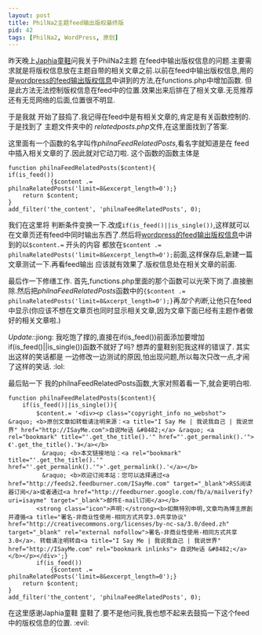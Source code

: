 ```yaml
---
layout: post
title: PhilNa2主题feed输出版权最终版
pid: 42
tags: [PhilNa2, WordPress, 原创]
---
```

昨天晚上[Japhia童鞋](http://japhia.info/)问我关于PhilNa2主题 在feed中输出版权信息的问题.主要需求就是将版权信息放在主题自带的相关文章之前.以前在feed中输出版权信息,用的是[wordpress的feed输出版权信息](/2011/03/9-wordpresss-feed-output-copyright-information.html)中讲到的方法,在functions.php中增加函数. 但是此方法无法控制版权信息在feed中的位置.效果出来后排在了相关文章.无觅推荐还有无觅网络的后面,位置很不明显.

于是我就 开始了鼓捣了.我记得在feed中是有相关文章的,肯定是有关函数控制的.于是找到了 主题文件夹中的 *relatedposts.php*文件,在这里面找到了答案.

这里面有一个函数的名字叫作*philnaFeedRelatedPosts*,看名字就知道是在 feed中插入相关文章的了.因此就对它动刀啦.
这个函数的函数主体是

	function philnaFeedRelatedPosts($content){
	if(is_feed())
				{$content .= philnaRelatedPosts('limit=8&excerpt_length=0');}
		return $content;
	}
	add_filter('the_content', 'philnaFeedRelatedPosts', 0);

我们在这里将 判断条件变换一下.改成`if(is_feed()||is_single())`,这样就可以在文章页还有feed中同时输出东西了.然后将[wordpress的feed输出版权信息](/2011/03/9-wordpresss-feed-output-copyright-information.html)中讲到的以`$content.=` 开头的内容 都放在`$content .= philnaRelatedPosts('limit=8&excerpt_length=0');`前面,这样保存后,新建一篇文章测试一下.再看feed输出 应该就有效果了.版权信息处在相关文章的前面.

最后作一下修缮工作. 首先,functions.php里面的那个函数可以光荣下岗了.直接删除.然后把*philnaFeedRelatedPosts*函数中的`{$content .= philnaRelatedPosts('limit=8&xcerpt_length=0');}`再*加个判断*,让他只在feed中显示(你应该不想在文章页也同时显示相关文章,因为文章下面已经有主题作者做好的相关文章啦.)

*Update:*:jiong: 我吃饱了撑的,直接在if(is\_feed())前面添加要增加if(is\_feed()||is_single())函数不就好了吗? 想弄的童鞋别犯我这样的错误了. 其实出这样的笑话都是 一边修改一边测试的原因,怕出现问题,所以每次只改一点,才闹了这样的笑话. :lol:

最后贴一下 我的philnaFeedRelatedPosts函数,大家对照着看一下,就会更明白啦.

	function philnaFeedRelatedPosts($content){
		if(is_feed()||is_single()){
			$content.= '<div><p class="copyright_info no_webshot"> 　&raquo; <b>原创文章如转载请注明来源：<a title="I Say Me | 我说我自己 | 我说世界" href="http://ISayMe.com">自说Me话 &#8482;</a> &raquo; <a rel="bookmark" title="'.get_the_title().'" href="'.get_permalink().'">《'.get_the_title().'》</a></b>
			　&raquo; <b>本文链接地址：<a rel="bookmark" title="'.get_the_title().'" href="'.get_permalink().'">'.get_permalink().'</a></b>
			　&raquo; <b>欢迎订阅本站：您可以选择通过<a href="http://feeds2.feedburner.com/ISayMe.com" target="_blank">RSS阅读器订阅</a>或者通过<a href="http://feedburner.google.com/fb/a/mailverify?uri=isayme" target="_blank">邮件E-mail订阅</a></b>
			<strong class="icon">声明:</strong><b>如無特別申明,文章均為博主原創并遵循<a title="署名-非商业性使用-相同方式共享3.0共享协议" href="http://creativecommons.org/licenses/by-nc-sa/3.0/deed.zh" target="_blank" rel="external nofollow">署名-非商业性使用-相同方式共享3.0</a>. 转载请注明转自<a title="I Say Me | 我说我自己 | 我说世界" href="http://ISayMe.com" rel="bookmark inlinks"> 自说Me话 &#8482;</a></b></p></div>';}
			if(is_feed())
				{$content .= philnaRelatedPosts('limit=8&excerpt_length=0');}
		return $content;
	}
	add_filter('the_content', 'philnaFeedRelatedPosts', 0);

在这里感谢Japhia童鞋 童鞋了.要不是他问我,我也想不起来去鼓捣一下这个feed中的版权信息的位置. :evil:
